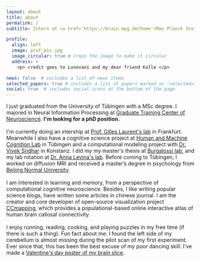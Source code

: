 ```yaml
---
layout: about
title: about
permalink: /
subtitle: Intern at <a href='https://brain.mpg.de/home'>Max Planck Institute for Brain Research</a>

profile:
  align: left
  image: prof_pic.jpg
  image_circular: true # crops the image to make it circular
  address: >
    <p> credit goes to Lunevani and my dear friend Kalle </p>

news: false  # includes a list of news items
selected_papers: true # includes a list of papers marked as "selected={true}"
social: true  # includes social icons at the bottom of the page
---
```

I just graduated from the University of Tübingen with a MSc degree. I majored in Neural Information Processing at <a href='https://www.neuroschool-tuebingen.de/'>Graduate Training Center of Neuroscience</a>. <b>I'm looking for a phD position. </b>
<br/>
<br/>
I'm currently doing an intership at <a href='https://brain.mpg.de/laurent'>Prof. Gilles Laurent's lab</a> in Frankfurt. Meanwhile I also have a cognitive science project at <a href='https://hmc-lab.com/'>Human and Machine Cognition Lab</a> in Tübingen and a computational modeling project with <a href='https://www.vivekhsridhar.com/'>Dr. Vivek Sridhar</a> in Konstanz. I did my my master's thesis at <a href='https://www.burgalossilab.com/'>Burgalossi lab</a>, and my lab rotation at <a href='https://uni-tuebingen.de/fakultaeten/mathematisch-naturwissenschaftliche-fakultaet/fachbereiche/informatik/lehrstuehle/self-organization-and-optimality-in-neuronal-networks/'>Dr. Anna Levina's lab</a>. Before coming to Tübingen, I worked on diffusion MRI and received a master’s degree in psychology from <a href='https://english.bnu.edu.cn/'>Beijing Normal University</a>. 
<br/>
<br/>
I am interested in learning and memory, from a perspective of computational cognitive neuroscience. Besides, I like writing popular science blogs, have written some articles in chinese journal. I am the creator and core developer of open-source visualization project <a href='http://ccmapping.org/'>CCmapping</a>, which provides a populational-based online interactive atlas of human brain callosal connectivity. 
<br/>
<br/>
I enjoy running, reading, cooking, and playing puzzles in my free time (if there is such a thing). Fun fact about me: I found the left side of my cerebellum is almost missing during the pilot scan of my first experiment. Ever since that, this has been the best excuse of my poor dancing skill. I've made a <a href='https://afurrybear.com/assets/img/yirong-brain-slice.jpeg'>Valentine's day poster of my brain slice</a>. 

